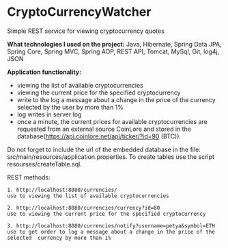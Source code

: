 # CryptoCurrencyWatcher

Simple REST service for viewing cryptocurrency quotes

**What technologies I used on the project:** Java, Hibernate,
Spring Data JPA, Spring Core, Spring MVC,
Spring AOP, REST API, Tomcat, MySql, Git, log4j, JSON

**Application functionality:**
- viewing the list of available cryptocurrencies
- viewing the current price for the specified cryptocurrency
- write to the log a message about a change in the price of the currency selected by the user by more than 1%
- log writes in server log
- once a minute, the current prices for available cryptocurrencies are requested from an external source CoinLore 
  and stored in the database(https://api.coinlore.net/api/ticker/?id=90 (BTC)).

Do not forget to include the url of the embedded database in the file: src/main/resources/application.properties.
To create tables use the script resourses/createTable.sql.

REST methods:

    1. http://localhost:8080/currencies/
    use to viewing the list of available cryptocurrencies
    
    2. http://localhost:8080/currencies/currency?id=80
    use to viewing the current price for the specified cryptocurrency

    3. http://localhost:8080/currencies/notify?username=petya&symbol=ETH
    use to get order to log a message about a change in the price of the selected  currency by more than 1%